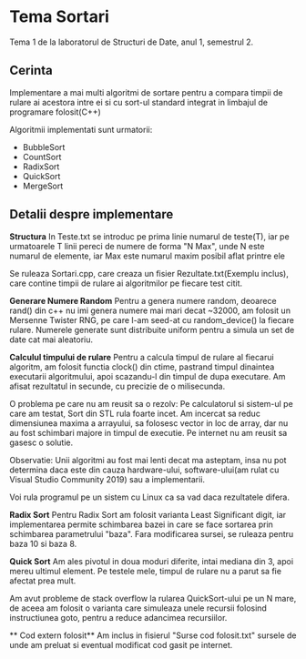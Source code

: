 # Tema Sortari

Tema 1 de la laboratorul de Structuri de Date, anul 1, semestrul 2.

## Cerinta

Implementare a mai multi algoritmi de sortare pentru a compara timpii de rulare ai acestora intre ei si cu sort-ul standard integrat in limbajul de programare folosit(C++) 

Algoritmii implementati sunt urmatorii:
* BubbleSort
* CountSort
* RadixSort
* QuickSort
* MergeSort

## Detalii despre implementare

**Structura**
In Teste.txt se introduc pe prima linie numarul de teste(T), iar pe urmatoarele T linii pereci de numere de forma "N Max", unde N este numarul de elemente, iar Max este numarul maxim posibil aflat printre ele

Se ruleaza Sortari.cpp, care creaza un fisier Rezultate.txt(Exemplu inclus), care contine timpii de rulare ai algoritmilor pe fiecare test citit.

**Generare Numere Random**
Pentru a genera numere random, deoarece rand() din c++ nu imi genera numere mai mari decat ~32000, am folosit un Mersenne Twister RNG, pe care l-am seed-at cu random_device() la fiecare rulare.
Numerele generate sunt distribuite uniform pentru a simula un set de date cat mai aleatoriu.

**Calculul timpului de rulare**
Pentru a calcula timpul de rulare al fiecarui algoritm, am folosit functia clock() din ctime, pastrand timpul dinaintea executarii algoritmului, apoi scazandu-l din timpul de dupa executare. Am afisat rezultatul in secunde, cu precizie de o milisecunda.

O problema pe care nu am reusit sa o rezolv: Pe calculatorul si sistem-ul pe care am testat, Sort din STL rula foarte incet. Am incercat sa reduc dimensiunea maxima a arrayului, sa folosesc vector in loc de array, dar nu au fost schimbari majore in timpul de executie. Pe internet nu am reusit sa gasesc o solutie.

Observatie: Unii algoritmi au fost mai lenti decat ma asteptam, insa nu pot determina daca este din cauza hardware-ului, software-ului(am rulat cu Visual Studio Community 2019) sau a implementarii.

Voi rula programul pe un sistem cu Linux ca sa vad daca rezultatele difera.

**Radix Sort**
Pentru Radix Sort am folosit varianta Least Significant digit, iar implementarea permite schimbarea bazei in care se face sortarea prin schimbarea parametrului "baza".
Fara modificarea sursei, se ruleaza pentru baza 10 si baza 8.

**Quick Sort**
Am ales pivotul in doua moduri diferite, intai mediana din 3, apoi mereu ultimul element. Pe testele mele, timpul de rulare nu a parut sa fie afectat prea mult.

Am avut probleme de stack overflow la rularea QuickSort-ului pe un N mare, de aceea am folosit o varianta care simuleaza unele recursii folosind instructiunea goto, pentru a reduce adancimea recursiilor.

** Cod extern folosit**
Am inclus in fisierul "Surse cod folosit.txt" sursele de unde am preluat si eventual modificat cod gasit pe internet.
